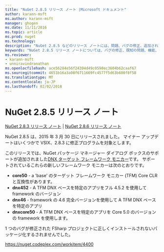 ```yaml
---
title: "NuGet 2.8.5 リリース ノート |Microsoft ドキュメント"
author: karann-msft
ms.author: karann-msft
manager: ghogen
ms.date: 11/11/2016
ms.topic: article
ms.prod: nuget
ms.technology: 
description: "NuGet 2.8.5 などのリリース ノートには、問題、バグの修正、追加された機能、および Dcr が知られています。"
keywords: "NuGet 2.8.5 リリース ノートについては、バグの修正、既知の問題、機能、Dcr を追加します。"
ms.reviewer:
- karann-msft
- unniravindranathan
ms.openlocfilehash: ace56284e56f24394d49c0598ec3604b62caaf67
ms.sourcegitcommit: 4651b16a3a08f6711669fc4577f5d63b600f8f58
ms.translationtype: MT
ms.contentlocale: ja-JP
ms.lasthandoff: 02/02/2018
---
```

# <a name="nuget-285-release-notes"></a>NuGet 2.8.5 リリース ノート

[NuGet 2.8.3 リリース ノート](../release-notes/nuget-2.8.3.md) | [NuGet 2.8.6 リリース ノート](../release-notes/nuget-2.8.6.md)

NuGet 2.8.5 は、2015 年 3 月 30 日にリリースされました。 マイナー アップデートはいくつかで VSIX、2.8.3 に修正プログラムを対象とします。

このリリースでは、NuGet パッケージ マネージャー ダイアログ ボックスのサポートが追加されました[DNX ターゲット フレームワーク モニカー](https://github.com/aspnet/dnx)です。  サポートされているこれらの新しいフレームワーク モニカーは次のとおりです。

* **core50** - a 'base' のターゲット フレームワーク モニカー (TFM) Core CLR と互換性があります。
* **dnx452** - A TFM DNX ベースを特定のアプリをフル 4.5.2 を使用して framework のバージョン
* **dnx46** - framework の 4.6 完全バージョンを使用して A TFM DNX ベースを特定のアプリ
* **dnxcore50** - A TFM DNX ベースを特定のアプリを Core 5.0 のバージョンの framework を使用します。

1 つのバグが修正された FSharp プロジェクトに正しくインストールされないパッケージ化するされませんでした。

https://nuget.codeplex.com/workitem/4400